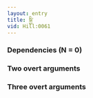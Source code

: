```yaml
---
layout: entry
title: སྐྱི་
vid: Hill:0061
---
```

### Dependencies (N = 0)


### Two overt arguments


### Three overt arguments
